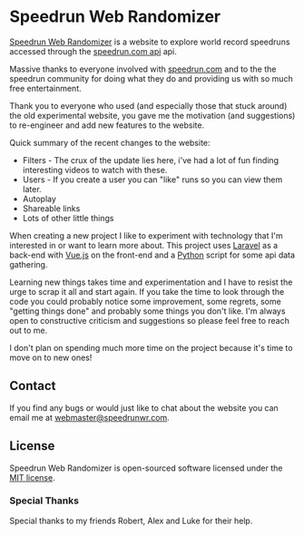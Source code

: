 # Speedrun Web Randomizer

[Speedrun Web Randomizer](https://speedrunwr.com/) is a website to explore world record speedruns accessed through the [speedrun.com api](https://github.com/speedruncom/api) api.

Massive thanks to everyone involved with [speedrun.com](https://www.speedrun.com/) and to the the speedrun community for doing what they do and providing us with so much free entertainment.

Thank you to everyone who used (and especially those that stuck around) the old experimental website, you gave me the motivation (and suggestions) to re-engineer and add new features to the website.

Quick summary of the recent changes to the website:
- Filters - The crux of the update lies here, i've had a lot of fun finding interesting videos to watch with these.
- Users - If you create a user you can "like" runs so you can view them later.
- Autoplay
- Shareable links
- Lots of other little things

When creating a new project I like to experiment with technology that I'm interested in or want to learn more about. This project uses [Laravel](https://laravel.com/) as a back-end with [Vue.js](https://vuejs.org/) on the front-end and a [Python](https://www.python.org/) script for some api data gathering. 

Learning new things takes time and experimentation and I have to resist the urge to scrap it all and start again. If you take the time to look through the code you could probably notice some improvement, some regrets, some "getting things done" and probably some things you don't like. I'm always open to constructive criticism and suggestions so please feel free to reach out to me.

I don't plan on spending much more time on the project because it's time to move on to new ones!

## Contact

If you find any bugs or would just like to chat about the website you can email me at [webmaster@speedrunwr.com](mailto:webmaster@speedrunwr.com).

## License

Speedrun Web Randomizer is open-sourced software licensed under the [MIT license](https://opensource.org/licenses/MIT).

### Special Thanks

Special thanks to my friends Robert, Alex and Luke for their help.